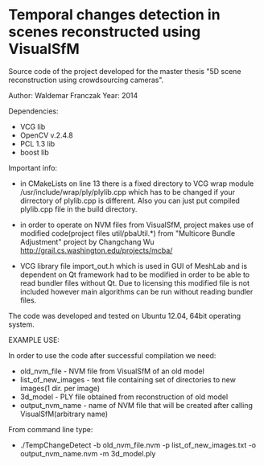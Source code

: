 Temporal changes detection in scenes reconstructed using VisualSfM
============

Source code of the project developed for the master thesis "5D scene reconstruction using crowdsourcing cameras".

Author: Waldemar Franczak
Year: 2014

Dependencies:

- VCG lib
- OpenCV v.2.4.8
- PCL 1.3 lib
- boost lib

Important info:

- in CMakeLists on line 13 there is a fixed directory to VCG wrap module /usr/include/wrap/ply/plylib.cpp which has to be changed if your dirrectory of plylib.cpp is different. Also you can just put compiled plylib.cpp file in the build directory.

- in order to operate on NVM files from VisualSfM, project makes use of modified code(project files util/pbaUtil.*) from "Multicore Bundle Adjustment" project by Changchang Wu http://grail.cs.washington.edu/projects/mcba/

- VCG library file import_out.h which is used in GUI of MeshLab and is dependent on Qt framework had to be modified in order to be able to read bundler files without Qt. Due to licensing this modified file is not included however main algorithms can be run without reading bundler files.

The code was developed and tested on Ubuntu 12.04, 64bit operating system.

EXAMPLE USE:

In order to use the code after successful compilation we need:
- old_nvm_file - NVM file from VisualSfM of an old model
- list_of_new_images - text file containing set of directories to new images(1 dir. per image)
- 3d_model - PLY file obtained from reconstruction of old model
- output_nvm_name - name of NVM file that will be created after calling VisualSfM(arbitrary name)

From command line type:
- ./TempChangeDetect -b old_nvm_file.nvm -p list_of_new_images.txt -o output_nvm_name.nvm -m 3d_model.ply